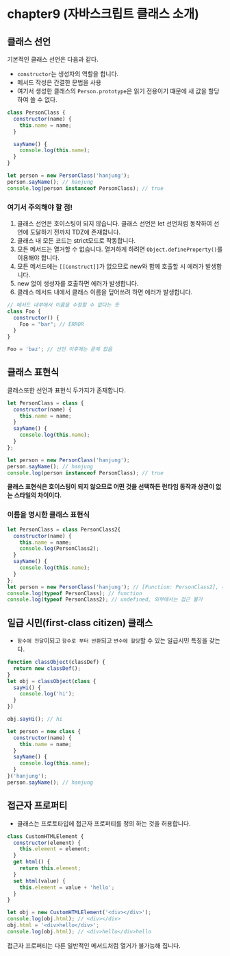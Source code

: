 # chapter9 (자바스크립트 클래스 소개)

## 클래스 선언
기본적인 클래스 선언은 다음과 같다.
* `constructor`는 생성자의 역할을 합니다.
* 메서드 작성은 간결한 문법을 사용
* 여기서 생성한 클래스의 `Person.prototype`은 읽기 전용이기 떄문에 새 값을 할당하여 쓸 수 없다.

```js
class PersonClass {
  constructor(name) {
    this.name = name;
  }

  sayName() {
    console.log(this.name);
  }
}

let person = new PersonClass('hanjung');
person.sayName(); // hanjung
console.log(person instanceof PersonClass); // true
```

### 여기서 주의해야 할 점!
1. 클래스 선언은 호이스팅이 되지 않습니다. 클래스 선언은 let 선언처럼 동작하여 선언에 도달하기 전까지 TDZ에 존재합니다.
2. 클래스 내 모든 코드는 strict모드로 작동합니다.
3. 모든 메서드는 열거할 수 없습니다. 열거하게 하려면 `Object.defineProperty()`를 이용해야 합니다.
4. 모든 메서드에는 `[[Construct]]`가 없으므로 new와 함께 호출할 시 에러가 발생합니다.
5. new 없이 생성자를 호출하면 에러가 발생합니다.
6. 클래스 메서드 내에서 클래스 이름을 덮어쓰려 하면 에러가 발생합니다.

```js
// 메서드 내부에서 이름을 수정할 수 없다는 뜻 
class Foo {
  constructor() {
    Foo = "bar"; // ERROR
  }
}

Foo = 'baz'; // 선언 이후에는 문제 없음
```

## 클래스 표현식
클래스또한 선언과 표현식 두가지가 존재합니다.

```js
let PersonClass = class {
  constructor(name) {
    this.name = name;
  }
  sayName() {
    console.log(this.name);
  }
};

let person = new PersonClass('hanjung');
person.sayName(); // hanjung
console.log(person instanceof PersonClass); // true
```

**클래스 표현식은 호이스팅이 되지 않으므로 어떤 것을 선택하든 런타임 동작과 상관이 없는 스타일의 차이이다.**

### 이름을 명시한 클래스 표현식

```js
let PersonClass = class PersonClass2{
  constructor(name) {
    this.name = name;
    console.log(PersonClass2);
  }
  sayName() {
    console.log(this.name);
  }
};
let person = new PersonClass('hanjung'); // [Function: PersonClass2], 내부에서만 쓸 수 있음
console.log(typeof PersonClass); // function
console.log(typeof PersonClass2); // undefined, 외부에서는 접근 불가
```

## 일급 시민(first-class citizen) 클래스
* `함수에 전달`이되고 `함수로 부터 반환`되고 `변수에 할당`할 수 있는 일급시민 특징을 갖는다.

```js
function classObject(classDef) {
  return new classDef();
}
let obj = classObject(class {
  sayHi() {
    console.log('hi');
  }
})

obj.sayHi(); // hi

let person = new class {
  constructor(name) {
    this.name = name;
  }
  sayName() {
    console.log(this.name);
  }
}('hanjung');
person.sayName(); // hanjung
```

## 접근자 프로퍼티
* 클래스는 프로토타입에 접근자 프로퍼티를 정의 하는 것을 허용합니다.

```js
class CustomHTMLElement {
  constructor(element) {
    this.element = element;
  }
  get html() {
    return this.element;
  }
  set html(value) {
    this.element = value + 'hello';
  }
}

let obj = new CustomHTMLElement('<div></div>');
console.log(obj.html); // <div></div>
obj.html = '<div>hello</div>';
console.log(obj.html); // <div>hello</div>hello
```

접근자 프로퍼티는 다른 일반적인 메서드처럼 열거가 불가능해 집니다.